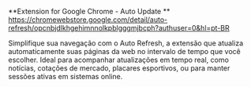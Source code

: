 **Extension for Google Chrome - Auto Update
**
https://chromewebstore.google.com/detail/auto-refresh/opcnbjdlkhgehimnnolkpblgggmjbcph?authuser=0&hl=pt-BR

Simplifique sua navegação com o Auto Refresh, a extensão que atualiza automaticamente suas páginas da web no intervalo de tempo que você escolher. Ideal para acompanhar atualizações em tempo real, como notícias, cotações de mercado, placares esportivos, ou para manter sessões ativas em sistemas online.
